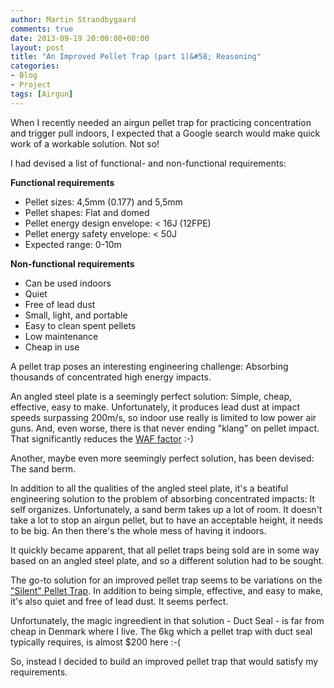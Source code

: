 ```yaml
---
author: Martin Strandbygaard
comments: true
date: 2013-09-19 20:00:00+00:00
layout: post
title: "An Improved Pellet Trap (part 1)&#58; Reasoning"
categories:
- Blog
- Project
tags: [Airgun]
---
```


When I recently needed an airgun pellet trap for practicing concentration and trigger pull indoors, I expected that a Google search would make quick work of a workable solution. Not so!

I had devised a list of functional- and non-functional requirements:

__Functional requirements__

- Pellet sizes: 4,5mm (0.177) and 5,5mm
- Pellet shapes: Flat and domed
- Pellet energy design envelope: < 16J (12FPE)
- Pellet energy safety envelope: < 50J
- Expected range: 0-10m

__Non-functional requirements__

- Can be used indoors
- Quiet
- Free of lead dust
- Small, light, and portable
- Easy to clean spent pellets
- Low maintenance
- Cheap in use

A pellet trap poses an interesting engineering challenge: Absorbing thousands of concentrated high energy impacts.

An angled steel plate is a seemingly perfect solution: Simple, cheap, effective, easy to make. Unfortunately, it produces lead dust at impact speeds surpassing 200m/s, so indoor use really is limited to low power air guns. And, even worse, there is that never ending "klang" on pellet impact. That significantly reduces the [WAF factor](http://en.wikipedia.org/wiki/Wife_acceptance_factor) :-)

Another, maybe even more seemingly perfect solution, has been devised: The sand berm. 

In addition to all the qualities of the angled steel plate, it's a beatiful engineering solution to the problem of absorbing concentrated impacts: It self organizes. Unfortunately, a sand berm takes up a lot of room. It doesn't take a lot to stop an airgun pellet, but to have an acceptable height, it needs to be big. An then there's the whole mess of having it indoors.

It quickly became apparent, that all pellet traps being sold are in some way based on an angled steel plate, and so a different solution had to be sought.

The go-to solution for an improved pellet trap seems to be variations on the ["Silent" Pellet Trap](http://www.archerairguns.com/Premium-Silent-Pellet-Trap-p/aapeltrpnoputty.htm). In addition to being simple, effective, and easy to make, it's also quiet and free of lead dust. It seems perfect.

Unfortunately, the magic ingreedient in that solution - Duct Seal -  is far from cheap in Denmark where I live. The 6kg which a pellet trap with duct seal typically requires, is almost $200 here :-(

So, instead I decided to build an improved pellet trap that would satisfy my requirements.
